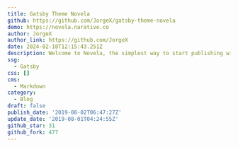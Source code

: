 ```yaml
---
title: Gatsby Theme Novela
github: https://github.com/JorgeX/gatsby-theme-novela
demo: https://novela.narative.co
author: JorgeX
author_link: https://github.com/JorgeX
date: 2024-02-18T12:15:43.251Z
description: Welcome to Novela, the simplest way to start publishing with Gatsby.
ssg:
  - Gatsby
css: []
cms:
  - Markdown
category:
  - Blog
draft: false
publish_date: '2019-08-02T06:47:27Z'
update_date: '2019-08-01T04:24:55Z'
github_star: 31
github_fork: 477
---
```


